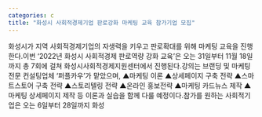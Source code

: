 ```yaml
---
categories: c
title: "화성시 사회적경제기업 판로강화 마케팅 교육 참가기업 모집"
---
```

화성시가 지역 사회적경제기업의 자생력을 키우고 판로확대를 위해 마케팅 교육을 진행한다.이번 ‘2022년 화성시 사회적경제 판로역량 강화 교육’은 오는 31일부터 11월 18일까지 총 7회에 걸쳐 화성시사회적경제지원센터에서 진행된다.강의는 브랜딩 및 마케팅 전문 컨설팅업체 ‘퍼플카우’가 맡았으며, ▲마케팅 이론 ▲상세페이지 구축 전략 ▲스마트스토어 구축 전략 ▲스토리텔링 전략 ▲온라인 홍보전략 ▲마케팅 카드뉴스 제작 ▲마케팅 상세페이지 제작 등 이론과 실습을 함께 다룰 예정이다.참가를 원하는 사회적기업은 오는 6일부터 28일까지 화성